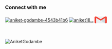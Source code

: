 
<h3 align="left">Connect with me</h3>
<p align="left">
<a href="https://www.linkedin.com/in/aniket-godambe-4543b41b6/" target="blank"><img align="center" src="https://raw.githubusercontent.com/rahuldkjain/github-profile-readme-generator/master/src/images/icons/Social/linked-in-alt.svg" alt="aniket-godambe-4543b41b6" height="30" width="40" /></a>
<a href="https://www.instagram.com/aniket18._/" target="blank"><img align="center" src="https://raw.githubusercontent.com/rahuldkjain/github-profile-readme-generator/master/src/images/icons/Social/instagram.svg" alt="aniket18._" height="30" width="40" /></a> 
<a href="mailto:godambeaniket07@gmail.com" target="blank"><img align="center" src="https://github.com/SatYu26/SatYu26/blob/master/Assets/Gmail.svg" alt="aniket-godambe-4543b41b6" height="30" width="40" /></a>
</p>
<br>
<p><img align="center" src="https://github-readme-streak-stats.herokuapp.com/?user=AniketGodambe&" alt="AniketGodambe" /></p>

